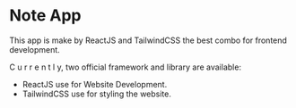 # Note App

This app is make by ReactJS and TailwindCSS the best combo for frontend development.

C u r r e n t l y, two official framework and  library are available:

- ReactJS use for Website Development.
- TailwindCSS use for styling the website.
